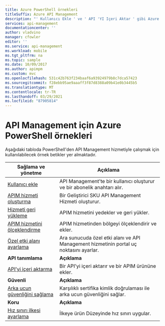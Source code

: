 ```yaml
---
title: Azure PowerShell örnekleri
titleSuffix: Azure API Management
description: "' Kullanıcı Ekle ' ve ' API 'YI Içeri Aktar ' gibi Azure API Management için kullanılabilen Azure PowerShell örnek betikler hakkında bilgi edinin."
services: api-management
documentationcenter: ''
author: vladvino
manager: cfowler
editor: ''
ms.service: api-management
ms.workload: mobile
ms.tgt_pltfrm: na
ms.topic: sample
ms.date: 10/09/2017
ms.author: apimpm
ms.custom: mvc
ms.openlocfilehash: 531c42b763f234baaf6a93924979b8c7dca57423
ms.sourcegitcommit: f28ebb95ae9aaaff3f87d8388a09b41e0b3445b5
ms.translationtype: MT
ms.contentlocale: tr-TR
ms.lasthandoff: 03/29/2021
ms.locfileid: "87905814"
---
```

# <a name="azure-powershell-samples-for-api-management"></a>API Management için Azure PowerShell örnekleri

Aşağıdaki tabloda PowerShell'den API Management hizmetiyle çalışmak için kullanılabilecek örnek betikler yer almaktadır.

| Sağlama ve yönetme | Açıklama |
| -------------------- | ----------- |
|[Kullanıcı ekle](./scripts/powershell-add-user-and-get-subscription-key.md?toc=%2fpowershell%2fmodule%2ftoc.json)| API Management'te bir kullanıcı oluşturur ve bir abonelik anahtarı alır.|
|[APIM hizmeti oluşturma](./scripts/powershell-create-apim-service.md?toc=%2fpowershell%2fmodule%2ftoc.json)|Bir Geliştirici SKU API Management Hizmeti oluşturur.|
|[Hizmeti geri yükleme](./scripts/powershell-backup-restore-apim-service.md?toc=%2fpowershell%2fmodule%2ftoc.json)|APIM hizmetini yedekler ve geri yükler.|
|[APIM hizmetini ölçeklendirme](./scripts/powershell-scale-and-addregion-apim-service.md?toc=%2fpowershell%2fmodule%2ftoc.json)|APIM hizmetinden bölgeyi ölçeklendirir ve ekler.|
|[Özel etki alanı ayarlama](./scripts/powershell-setup-custom-domain.md?toc=%2fpowershell%2fmodule%2ftoc.json)|Ara sunucuda özel etki alanı ve API Management hizmetinin portal uç noktasını ayarlar.|
|**API tanımlama**| **Açıklama** |
|[API’yi içeri aktarma](./scripts/powershell-import-api-and-add-to-product.md?toc=%2fpowershell%2fmodule%2ftoc.json)|Bir API’yi içeri aktarır ve bir APIM ürününe ekler.|
|**Güvenli**| **Açıklama** |
|[Arka ucun güvenliğini sağlama](./scripts/powershell-secure-backend-with-mutual-certificate-authentication.md?toc=%2fpowershell%2fmodule%2ftoc.json)|Karşılıklı sertifika kimlik doğrulaması ile arka ucun güvenliğini sağlar.|
|**Koru**| **Açıklama** |
|[Hız sınırı ilkesi ayarlama](./scripts/powershell-setup-rate-limit-policy.md?toc=%2fpowershell%2fmodule%2ftoc.json)|İlkeye ürün Düzeyinde hız sınırı uygular. |
